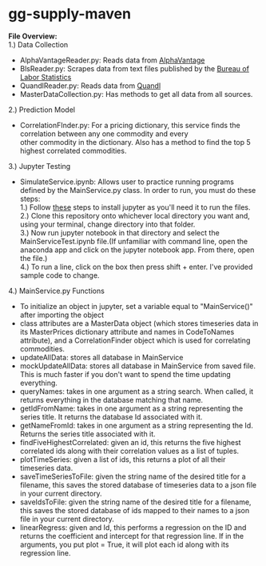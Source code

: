 # gg-supply-maven

**File Overview:**     
1.) Data Collection 
* AlphaVantageReader.py: Reads data from [AlphaVantage](https://www.alphavantage.co/)
* BlsReader.py: Scrapes data from text files published by the [Bureau of Labor Statistics](https://www.bls.gov/)
* QuandlReader.py: Reads data from [Quandl](https://www.quandl.com/)
* MasterDataCollection.py: Has methods to get all data from all sources.

2.) Prediction Model
* CorrelationFInder.py: For a pricing dictionary, this service finds the correlation between any one commodity and every   
other commodity in the dictionary. Also has a method to find the top 5 highest correlated commodities.

3.) Jupyter Testing
* SimulateService.ipynb: Allows user to practice running programs defined by the MainService.py class. In order to run, you must do these steps:  
1.) Follow [these](https://jupyter.org/install) steps to install jupyter as you'll need it to run the files.  
2.) Clone this repository onto whichever local directory you want and, using your terminal, change directory into that folder.  
3.) Now run jupyter notebook in that directory and select the MainServiceTest.ipynb file.(If unfamiliar with command line, open the anaconda app and click on the jupyter notebook app. From there, open the file.)   
4.) To run a line, click on the box then press shift + enter. I've provided sample code to change.

4.) MainService.py Functions  
* To initialize an object in jupyter, set a variable equal to "MainService()" after importing the object
* class attributes are a MasterData object (which stores timeseries data in its MasterPrices dictionary attribute and names in CodeToNames attribute), and a CorrelationFinder object which is used for correlating commodities.  
* updateAllData: stores all database in MainService
* mockUpdateAllData: stores all database in MainService from saved file. This is much faster if you don't want to spend the time updating everything.  
* queryNames: takes in one argument as a string search. When called, it returns everything in the database matching that name.  
* getIdFromName: takes in one argument as a string representing the series title. It returns the database Id associated with it.  
* getNameFromId: takes in one argument as a string representing the Id. Returns the series title associated with it.  
* findFiveHighestCorrelated: given an id, this returns the five highest correlated ids along with their correlation values as a list of tuples.  
* plotTimeSeries: given a list of ids, this returns a plot of all their timeseries data.  
* saveTimeSeriesToFile: given the string name of the desired title for a filename, this saves the stored database of timeseries data to a json file in your current directory.  
* saveIdsToFile:  given the string name of the desired title for a filename, this saves the stored database of ids mapped to their names to a json file in your current directory.  
* linearRegress: given and Id, this performs a regression on the ID and returns the coefficient and intercept for that regression line. If in the arguments, you put plot = True, it will plot each id along with its regression line.


    











